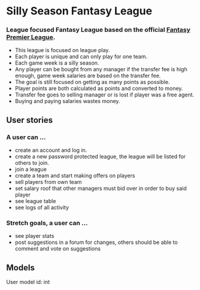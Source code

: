 # Silly Season Fantasy League
### League focused Fantasy League based on the official [Fantasy Premier League](http://fantasy.premierleague.com). 
* This league is focused on league play. 
* Each player is unique and can only play for one team. 
* Each game week is a silly season.
* Any player can be bought from any manager if the transfer fee is high enough, game week salaries are based on the transfer fee.
* The goal is still focused on getting as many points as possible.
* Player points are both calculated as points and converted to money.
* Transfer fee goes to selling manager or is lost if player was a free agent.
* Buying and paying salaries wastes money.


## User stories
### A user can ...
* create an account and log in. 
* create a new password protected league, the league will be listed for others to join.
* join a league
* create a team and start making offers on players
* sell players from own team
* set salary roof that other managers must bid over in order to buy said player
* see league table
* see logs of all activity

### Stretch goals, a user can ...
* see player stats
* post suggestions in a forum for changes, others should be able to comment and vote on suggestions

## Models
User model
id: int

